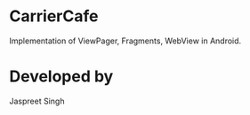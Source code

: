 # CarrierCafe
Implementation of ViewPager, Fragments, WebView in Android.


# Developed by
Jaspreet Singh



